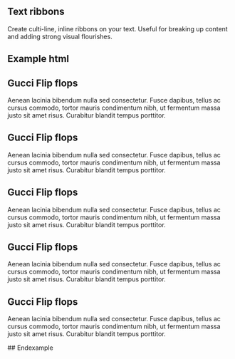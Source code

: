 ## Text ribbons

Create culti-line, inline ribbons on your text. Useful for breaking up content and adding strong visual flourishes.

## Example html
<h2 class="mt-0">
  <strong class="text-ribbon text-ribbon-primary">
    <span>Gucci Flip flops</span>
  </strong>
</h2>
<p class="mt-4">
  <span class="text-ribbon text-ribbon-primary">
    <span>Aenean lacinia bibendum nulla sed consectetur. Fusce dapibus, tellus ac cursus commodo, tortor mauris condimentum nibh, ut fermentum massa justo sit amet risus. Curabitur blandit tempus porttitor.</span>
  </span>
</p>

<h2 class="mt-5">
  <strong class="text-ribbon text-ribbon-success">
    <span>Gucci Flip flops</span>
  </strong>
</h2>
<p class="mt-4">
  <span class="text-ribbon text-ribbon-success">
    <span>Aenean lacinia bibendum nulla sed consectetur. Fusce dapibus, tellus ac cursus commodo, tortor mauris condimentum nibh, ut fermentum massa justo sit amet risus. Curabitur blandit tempus porttitor.</span>
  </span>
</p>

<h2 class="mt-5">
  <strong class="text-ribbon text-ribbon-info">
    <span>Gucci Flip flops</span>
  </strong>
</h2>
<p class="mt-4">
  <span class="text-ribbon text-ribbon-info">
    <span>Aenean lacinia bibendum nulla sed consectetur. Fusce dapibus, tellus ac cursus commodo, tortor mauris condimentum nibh, ut fermentum massa justo sit amet risus. Curabitur blandit tempus porttitor.</span>
  </span>
</p>

<h2 class="mt-5">
  <strong class="text-ribbon text-ribbon-warning">
    <span>Gucci Flip flops</span>
  </strong>
</h2>
<p class="mt-4">
  <span class="text-ribbon text-ribbon-warning">
    <span>Aenean lacinia bibendum nulla sed consectetur. Fusce dapibus, tellus ac cursus commodo, tortor mauris condimentum nibh, ut fermentum massa justo sit amet risus. Curabitur blandit tempus porttitor.</span>
  </span>
</p>

<h2 class="mt-5">
  <strong class="text-ribbon text-ribbon-danger">
    <span>Gucci Flip flops</span>
  </strong>
</h2>
<p class="mt-4">
  <span class="text-ribbon text-ribbon-danger">
    <span>Aenean lacinia bibendum nulla sed consectetur. Fusce dapibus, tellus ac cursus commodo, tortor mauris condimentum nibh, ut fermentum massa justo sit amet risus. Curabitur blandit tempus porttitor.</span>
  </span>
</p>
## Endexample
